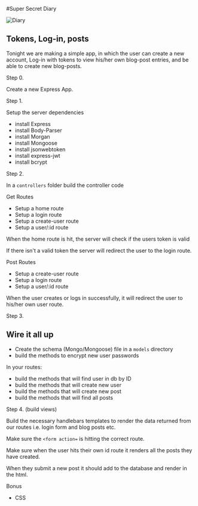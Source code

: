 #Super Secret Diary

![Diary](https://lh6.ggpht.com/5pe2dLIdEB88M8nW6VmaStz3gkmQubU99VvGurFY4-LYsqcnBrKwhjuavYsd=w300)

## Tokens, Log-in, posts

Tonight we are making a simple app, in which the user can create a new account, Log-in with tokens to view his/her own blog-post entries, and be able to create new blog-posts.

Step 0.

Create a new Express App.

Step 1.

Setup the server dependencies
- install Express
- install Body-Parser
- install Morgan
- install Mongoose
- install jsonwebtoken
- install express-jwt
- install bcrypt


Step 2.

In a `controllers` folder  build the controller code

Get Routes
- Setup a home route
- Setup a login route
- Setup a create-user route
- Setup a user/:id route

When the home route is hit, the server will check if the users token is valid

If there isn't a valid token the server will redirect the user to the login route.

Post Routes
- Setup a create-user route
- Setup a login route
- Setup a user/:id route

When the user creates or logs in successfully, it will redirect the user to his/her own user route.


Step 3.
## Wire it all up

- Create the schema (Mongo/Mongoose) file in a `models` directory
- build the methods to encrypt new user passwords


In your routes:

- build the methods that will find user in db by ID
- build the methods that will create new user
- build the methods that will create new post
- build the methods that will find all posts

Step 4. (build views)

Build the necessary handlebars templates to render the data returned from our routes i.e. login form and blog posts etc.

Make sure the `<form action=` is hitting the correct route.

Make sure when the user hits their own id route it renders all the posts they have created.

When they submit a new post it should add to the database and render in the html.


Bonus
- CSS
